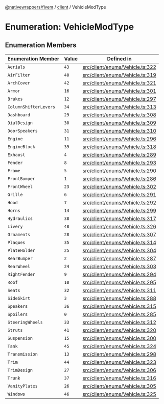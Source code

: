 [@nativewrappers/fivem](../../README.md) / [client](../README.md) / VehicleModType

# Enumeration: VehicleModType

## Enumeration Members

| Enumeration Member | Value | Defined in |
| ------ | ------ | ------ |
| `Aerials` | `43` | [src/client/enums/Vehicle.ts:322](https://github.com/nativewrappers/fivem/blob/631c6d86e9569591c88ce277255e6c3e13e943cb/src/client/enums/Vehicle.ts#L322) |
| `AirFilter` | `40` | [src/client/enums/Vehicle.ts:319](https://github.com/nativewrappers/fivem/blob/631c6d86e9569591c88ce277255e6c3e13e943cb/src/client/enums/Vehicle.ts#L319) |
| `ArchCover` | `42` | [src/client/enums/Vehicle.ts:321](https://github.com/nativewrappers/fivem/blob/631c6d86e9569591c88ce277255e6c3e13e943cb/src/client/enums/Vehicle.ts#L321) |
| `Armor` | `16` | [src/client/enums/Vehicle.ts:301](https://github.com/nativewrappers/fivem/blob/631c6d86e9569591c88ce277255e6c3e13e943cb/src/client/enums/Vehicle.ts#L301) |
| `Brakes` | `12` | [src/client/enums/Vehicle.ts:297](https://github.com/nativewrappers/fivem/blob/631c6d86e9569591c88ce277255e6c3e13e943cb/src/client/enums/Vehicle.ts#L297) |
| `ColumnShifterLevers` | `34` | [src/client/enums/Vehicle.ts:313](https://github.com/nativewrappers/fivem/blob/631c6d86e9569591c88ce277255e6c3e13e943cb/src/client/enums/Vehicle.ts#L313) |
| `Dashboard` | `29` | [src/client/enums/Vehicle.ts:308](https://github.com/nativewrappers/fivem/blob/631c6d86e9569591c88ce277255e6c3e13e943cb/src/client/enums/Vehicle.ts#L308) |
| `DialDesign` | `30` | [src/client/enums/Vehicle.ts:309](https://github.com/nativewrappers/fivem/blob/631c6d86e9569591c88ce277255e6c3e13e943cb/src/client/enums/Vehicle.ts#L309) |
| `DoorSpeakers` | `31` | [src/client/enums/Vehicle.ts:310](https://github.com/nativewrappers/fivem/blob/631c6d86e9569591c88ce277255e6c3e13e943cb/src/client/enums/Vehicle.ts#L310) |
| `Engine` | `11` | [src/client/enums/Vehicle.ts:296](https://github.com/nativewrappers/fivem/blob/631c6d86e9569591c88ce277255e6c3e13e943cb/src/client/enums/Vehicle.ts#L296) |
| `EngineBlock` | `39` | [src/client/enums/Vehicle.ts:318](https://github.com/nativewrappers/fivem/blob/631c6d86e9569591c88ce277255e6c3e13e943cb/src/client/enums/Vehicle.ts#L318) |
| `Exhaust` | `4` | [src/client/enums/Vehicle.ts:289](https://github.com/nativewrappers/fivem/blob/631c6d86e9569591c88ce277255e6c3e13e943cb/src/client/enums/Vehicle.ts#L289) |
| `Fender` | `8` | [src/client/enums/Vehicle.ts:293](https://github.com/nativewrappers/fivem/blob/631c6d86e9569591c88ce277255e6c3e13e943cb/src/client/enums/Vehicle.ts#L293) |
| `Frame` | `5` | [src/client/enums/Vehicle.ts:290](https://github.com/nativewrappers/fivem/blob/631c6d86e9569591c88ce277255e6c3e13e943cb/src/client/enums/Vehicle.ts#L290) |
| `FrontBumper` | `1` | [src/client/enums/Vehicle.ts:286](https://github.com/nativewrappers/fivem/blob/631c6d86e9569591c88ce277255e6c3e13e943cb/src/client/enums/Vehicle.ts#L286) |
| `FrontWheel` | `23` | [src/client/enums/Vehicle.ts:302](https://github.com/nativewrappers/fivem/blob/631c6d86e9569591c88ce277255e6c3e13e943cb/src/client/enums/Vehicle.ts#L302) |
| `Grille` | `6` | [src/client/enums/Vehicle.ts:291](https://github.com/nativewrappers/fivem/blob/631c6d86e9569591c88ce277255e6c3e13e943cb/src/client/enums/Vehicle.ts#L291) |
| `Hood` | `7` | [src/client/enums/Vehicle.ts:292](https://github.com/nativewrappers/fivem/blob/631c6d86e9569591c88ce277255e6c3e13e943cb/src/client/enums/Vehicle.ts#L292) |
| `Horns` | `14` | [src/client/enums/Vehicle.ts:299](https://github.com/nativewrappers/fivem/blob/631c6d86e9569591c88ce277255e6c3e13e943cb/src/client/enums/Vehicle.ts#L299) |
| `Hydraulics` | `38` | [src/client/enums/Vehicle.ts:317](https://github.com/nativewrappers/fivem/blob/631c6d86e9569591c88ce277255e6c3e13e943cb/src/client/enums/Vehicle.ts#L317) |
| `Livery` | `48` | [src/client/enums/Vehicle.ts:326](https://github.com/nativewrappers/fivem/blob/631c6d86e9569591c88ce277255e6c3e13e943cb/src/client/enums/Vehicle.ts#L326) |
| `Ornaments` | `28` | [src/client/enums/Vehicle.ts:307](https://github.com/nativewrappers/fivem/blob/631c6d86e9569591c88ce277255e6c3e13e943cb/src/client/enums/Vehicle.ts#L307) |
| `Plaques` | `35` | [src/client/enums/Vehicle.ts:314](https://github.com/nativewrappers/fivem/blob/631c6d86e9569591c88ce277255e6c3e13e943cb/src/client/enums/Vehicle.ts#L314) |
| `PlateHolder` | `25` | [src/client/enums/Vehicle.ts:304](https://github.com/nativewrappers/fivem/blob/631c6d86e9569591c88ce277255e6c3e13e943cb/src/client/enums/Vehicle.ts#L304) |
| `RearBumper` | `2` | [src/client/enums/Vehicle.ts:287](https://github.com/nativewrappers/fivem/blob/631c6d86e9569591c88ce277255e6c3e13e943cb/src/client/enums/Vehicle.ts#L287) |
| `RearWheel` | `24` | [src/client/enums/Vehicle.ts:303](https://github.com/nativewrappers/fivem/blob/631c6d86e9569591c88ce277255e6c3e13e943cb/src/client/enums/Vehicle.ts#L303) |
| `RightFender` | `9` | [src/client/enums/Vehicle.ts:294](https://github.com/nativewrappers/fivem/blob/631c6d86e9569591c88ce277255e6c3e13e943cb/src/client/enums/Vehicle.ts#L294) |
| `Roof` | `10` | [src/client/enums/Vehicle.ts:295](https://github.com/nativewrappers/fivem/blob/631c6d86e9569591c88ce277255e6c3e13e943cb/src/client/enums/Vehicle.ts#L295) |
| `Seats` | `32` | [src/client/enums/Vehicle.ts:311](https://github.com/nativewrappers/fivem/blob/631c6d86e9569591c88ce277255e6c3e13e943cb/src/client/enums/Vehicle.ts#L311) |
| `SideSkirt` | `3` | [src/client/enums/Vehicle.ts:288](https://github.com/nativewrappers/fivem/blob/631c6d86e9569591c88ce277255e6c3e13e943cb/src/client/enums/Vehicle.ts#L288) |
| `Speakers` | `36` | [src/client/enums/Vehicle.ts:315](https://github.com/nativewrappers/fivem/blob/631c6d86e9569591c88ce277255e6c3e13e943cb/src/client/enums/Vehicle.ts#L315) |
| `Spoilers` | `0` | [src/client/enums/Vehicle.ts:285](https://github.com/nativewrappers/fivem/blob/631c6d86e9569591c88ce277255e6c3e13e943cb/src/client/enums/Vehicle.ts#L285) |
| `SteeringWheels` | `33` | [src/client/enums/Vehicle.ts:312](https://github.com/nativewrappers/fivem/blob/631c6d86e9569591c88ce277255e6c3e13e943cb/src/client/enums/Vehicle.ts#L312) |
| `Struts` | `41` | [src/client/enums/Vehicle.ts:320](https://github.com/nativewrappers/fivem/blob/631c6d86e9569591c88ce277255e6c3e13e943cb/src/client/enums/Vehicle.ts#L320) |
| `Suspension` | `15` | [src/client/enums/Vehicle.ts:300](https://github.com/nativewrappers/fivem/blob/631c6d86e9569591c88ce277255e6c3e13e943cb/src/client/enums/Vehicle.ts#L300) |
| `Tank` | `45` | [src/client/enums/Vehicle.ts:324](https://github.com/nativewrappers/fivem/blob/631c6d86e9569591c88ce277255e6c3e13e943cb/src/client/enums/Vehicle.ts#L324) |
| `Transmission` | `13` | [src/client/enums/Vehicle.ts:298](https://github.com/nativewrappers/fivem/blob/631c6d86e9569591c88ce277255e6c3e13e943cb/src/client/enums/Vehicle.ts#L298) |
| `Trim` | `44` | [src/client/enums/Vehicle.ts:323](https://github.com/nativewrappers/fivem/blob/631c6d86e9569591c88ce277255e6c3e13e943cb/src/client/enums/Vehicle.ts#L323) |
| `TrimDesign` | `27` | [src/client/enums/Vehicle.ts:306](https://github.com/nativewrappers/fivem/blob/631c6d86e9569591c88ce277255e6c3e13e943cb/src/client/enums/Vehicle.ts#L306) |
| `Trunk` | `37` | [src/client/enums/Vehicle.ts:316](https://github.com/nativewrappers/fivem/blob/631c6d86e9569591c88ce277255e6c3e13e943cb/src/client/enums/Vehicle.ts#L316) |
| `VanityPlates` | `26` | [src/client/enums/Vehicle.ts:305](https://github.com/nativewrappers/fivem/blob/631c6d86e9569591c88ce277255e6c3e13e943cb/src/client/enums/Vehicle.ts#L305) |
| `Windows` | `46` | [src/client/enums/Vehicle.ts:325](https://github.com/nativewrappers/fivem/blob/631c6d86e9569591c88ce277255e6c3e13e943cb/src/client/enums/Vehicle.ts#L325) |
